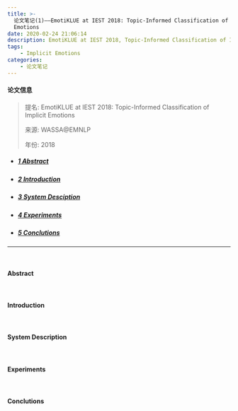 ```yaml
---
title: >-
  论文笔记(1)——EmotiKLUE at IEST 2018: Topic-Informed Classification of Implicit
  Emotions
date: 2020-02-24 21:06:14
description: EmotiKLUE at IEST 2018, Topic-Informed Classification of Implicit Emotions
tags:
	- Implicit Emotions
categories:
	- 论文笔记
---
```




#### 论文信息

> 提名: EmotiKLUE at IEST 2018: Topic-Informed Classification of Implicit Emotions
>
> 来源: WASSA@EMNLP
>
> 年份: 2018

* ##### [1 Abstract](#1)

* ##### [2 Introduction](#2)

* ##### [3 System Desciption](#3)

* ##### [4 Experiments](#4)

* ##### [5 Conclutions](#5)

---

<br>

<h4 id='1'>Abstract</h4>



<br>

<h4 id='2'>Introduction</h4>



<br>

<h4 id='3'>System Description</h4>



<br>

<h4 id='4'>Experiments</h4>



<br>

<h4 id='5'>Conclutions</h4>









